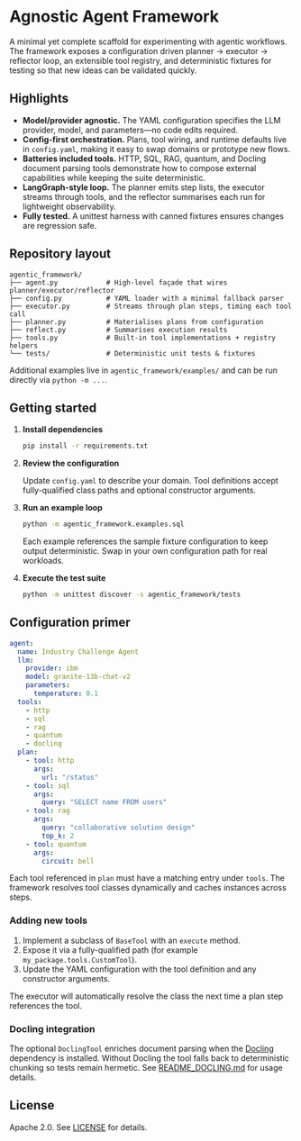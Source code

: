 # Agnostic Agent Framework

A minimal yet complete scaffold for experimenting with agentic workflows. The
framework exposes a configuration driven planner → executor → reflector loop,
an extensible tool registry, and deterministic fixtures for testing so that new
ideas can be validated quickly.

## Highlights

- **Model/provider agnostic.** The YAML configuration specifies the LLM
  provider, model, and parameters—no code edits required.
- **Config-first orchestration.** Plans, tool wiring, and runtime defaults live
  in `config.yaml`, making it easy to swap domains or prototype new flows.
- **Batteries included tools.** HTTP, SQL, RAG, quantum, and Docling document
  parsing tools demonstrate how to compose external capabilities while keeping
  the suite deterministic.
- **LangGraph-style loop.** The planner emits step lists, the executor streams
  through tools, and the reflector summarises each run for lightweight
  observability.
- **Fully tested.** A unittest harness with canned fixtures ensures changes are
  regression safe.

## Repository layout

```
agentic_framework/
├── agent.py            # High-level façade that wires planner/executor/reflector
├── config.py           # YAML loader with a minimal fallback parser
├── executor.py         # Streams through plan steps, timing each tool call
├── planner.py          # Materialises plans from configuration
├── reflect.py          # Summarises execution results
├── tools.py            # Built-in tool implementations + registry helpers
└── tests/              # Deterministic unit tests & fixtures
```

Additional examples live in `agentic_framework/examples/` and can be run
directly via `python -m ...`.

## Getting started

1. **Install dependencies**

   ```bash
   pip install -r requirements.txt
   ```

2. **Review the configuration**

   Update `config.yaml` to describe your domain. Tool definitions accept
   fully-qualified class paths and optional constructor arguments.

3. **Run an example loop**

   ```bash
   python -m agentic_framework.examples.sql
   ```

   Each example references the sample fixture configuration to keep output
   deterministic. Swap in your own configuration path for real workloads.

4. **Execute the test suite**

   ```bash
   python -m unittest discover -s agentic_framework/tests
   ```

## Configuration primer

```yaml
agent:
  name: Industry Challenge Agent
  llm:
    provider: ibm
    model: granite-13b-chat-v2
    parameters:
      temperature: 0.1
  tools:
    - http
    - sql
    - rag
    - quantum
    - docling
  plan:
    - tool: http
      args:
        url: "/status"
    - tool: sql
      args:
        query: "SELECT name FROM users"
    - tool: rag
      args:
        query: "collaborative solution design"
        top_k: 2
    - tool: quantum
      args:
        circuit: bell
```

Each tool referenced in `plan` must have a matching entry under `tools`. The
framework resolves tool classes dynamically and caches instances across steps.

### Adding new tools

1. Implement a subclass of `BaseTool` with an `execute` method.
2. Expose it via a fully-qualified path (for example `my_package.tools.CustomTool`).
3. Update the YAML configuration with the tool definition and any constructor
   arguments.

The executor will automatically resolve the class the next time a plan step
references the tool.

### Docling integration

The optional `DoclingTool` enriches document parsing when the
[Docling](https://github.com/docling-project/docling) dependency is installed.
Without Docling the tool falls back to deterministic chunking so tests remain
hermetic. See [README_DOCLING.md](README_DOCLING.md) for usage details.

## License

Apache 2.0. See [LICENSE](LICENSE) for details.
